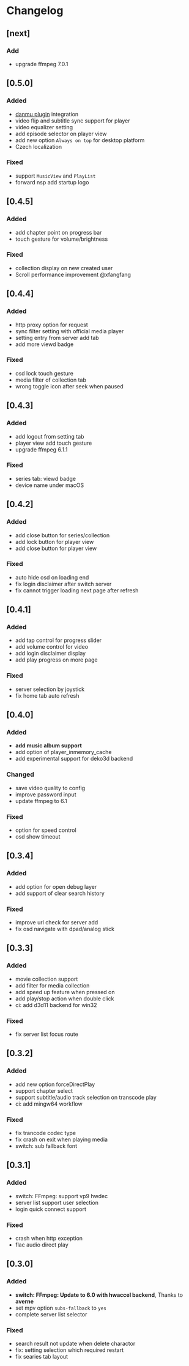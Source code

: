 # Changelog

## [next]

### Add

* upgrade ffmpeg 7.0.1

## [0.5.0]

### Added

* [danmu plugin](https://github.com/cxfksword/jellyfin-plugin-danmu) integration
* video flip and subtitle sync support for player
* video equalizer setting
* add episode selector on player view
* add new option `Always on top` for desktop platform
* Czech localization

### Fixed

* support `MusicView` and `PlayList`
* forward nsp add startup logo

## [0.4.5]

### Added

* add chapter point on progress bar
* touch gesture for volume/brightness

### Fixed

* collection display on new created user
* Scroll performance improvement @xfangfang

## [0.4.4]

### Added

* http proxy option for request
* sync filter setting with official media player
* setting entry from server add tab
* add more viewd badge

### Fixed

* osd lock touch gesture
* media filter of collection tab
* wrong toggle icon after seek when paused

## [0.4.3]

### Added

* add logout from setting tab
* player view add touch gesture
* upgrade ffmpeg 6.1.1

### Fixed

* series tab: viewd badge
* device name under macOS

## [0.4.2]

### Added

* add close button for series/collection
* add lock button for player view
* add close button for player view

### Fixed

* auto hide osd on loading end
* fix login disclaimer after switch server
* fix cannot trigger loading next page after refresh

## [0.4.1]

### Added

* add tap control for progress slider
* add volume control for video
* add login disclaimer display
* add play progress on more page

### Fixed

* server selection by joystick
* fix home tab auto refresh

## [0.4.0]

### Added

* **add music album support**
* add option of player_inmemory_cache
* add experimental support for deko3d backend

### Changed

* save video quality to config
* improve password input
* update ffmpeg to 6.1

### Fixed

* option for speed control
* osd show timeout

## [0.3.4]

### Added

* add option for open debug layer
* add support of clear search history 

### Fixed

* improve url check for server add
* fix osd navigate with dpad/analog stick

## [0.3.3]

### Added

* movie collection support
* add filter for media collection
* add speed up feature when pressed on
* add play/stop action when double click
* ci: add d3d11 backend for win32

### Fixed

* fix server list focus route

## [0.3.2]

### Added

* add new option forceDirectPlay
* support chapter select
* support subtitle/audio track selection on transcode play
* ci: add mingw64 workflow

### Fixed

* fix trancode codec type
* fix crash on exit when playing media
* switch: sub fallback font

## [0.3.1]

### Added

* switch: FFmpeg: support vp9 hwdec
* server list support user selection
* login quick connect support

### Fixed

* crash when http exception
* flac audio direct play

## [0.3.0]

### Added

* **switch: FFmpeg: Update to 6.0 with hwaccel backend**, Thanks to **averne**
* set mpv option `subs-fallback` to `yes`
* complete server list selector

### Fixed

* search result not update when delete charactor
* fix: setting selection which required restart
* fix searies tab layout
